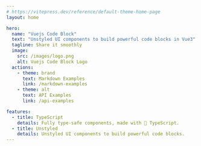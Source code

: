 ```yaml
---
# https://vitepress.dev/reference/default-theme-home-page
layout: home

hero:
  name: "Vuejs Code Block"
  text: "Unstyled UI components to build powerful code blocks in Vue3"
  tagline: Share it smoothly
  image:
    src: /images/logo.png
    alt: Vuejs Code Block Logo
  actions:
    - theme: brand
      text: Markdown Examples
      link: /markdown-examples
    - theme: alt
      text: API Examples
      link: /api-examples

features:
  - title: TypeScript
    details: Fully type-safe components, made with 💙 TypeScript.
  - title: Unstyled
    details: Unstyled UI components to build powerful code blocks.
---
```


